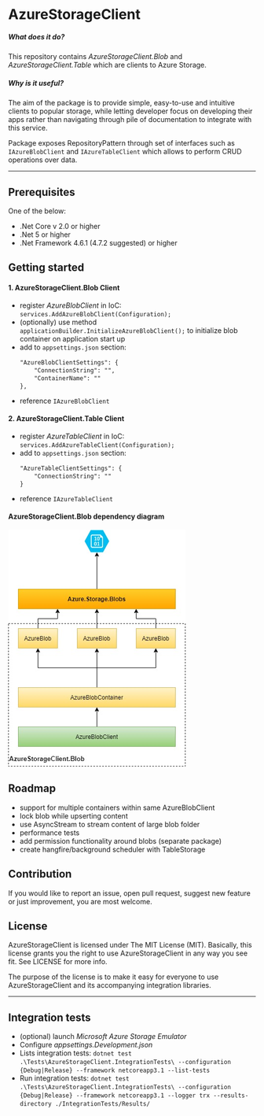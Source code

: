# AzureStorageClient

##### What does it do?

This repository contains *AzureStorageClient.Blob* and *AzureStorageClient.Table* which are clients to Azure Storage.

##### Why is it useful?
The aim of the package is to provide simple, easy-to-use and intuitive clients to popular storage, while letting developer focus on developing their apps rather than navigating through pile of documentation to integrate with this service.

Package exposes RepositoryPattern through set of interfaces such as `IAzureBlobClient` and `IAzureTableClient` which allows to perform CRUD operations over data.
 

---
## Prerequisites

One of the below:
- .Net Core v 2.0 or higher
- .Net 5 or higher
- .Net Framework 4.6.1 (4.7.2 suggested) or higher

## Getting started

#### 1. AzureStorageClient.Blob Client

	
   - register *AzureBlobClient* in IoC: `services.AddAzureBlobClient(Configuration);`
   - (optionally) use method `applicationBuilder.InitializeAzureBlobClient();` to initialize blob container on application start up
   - add to `appsettings.json` section: 
		```
		"AzureBlobClientSettings": {
			"ConnectionString": "",
			"ContainerName": ""
		},
		```
   - reference `IAzureBlobClient`   

#### 2. AzureStorageClient.Table Client

   - register *AzureTableClient* in IoC: `services.AddAzureTableClient(Configuration);`
   - add to `appsettings.json` section: 
		```
		"AzureTableClientSettings": {
			"ConnectionString": ""
		}
		```
   - reference `IAzureTableClient`

#### AzureStorageClient.Blob dependency diagram

![AzureStorageClient.Blob dependency diagram](./Documentation/AzureStorageClient.Blob_dependency_diagram.jpg)

## Roadmap
- support for multiple containers within same AzureBlobClient
- lock blob while upserting content
- use AsyncStream to stream content of large blob folder
- performance tests
- add permission functionality around blobs (separate package)
- create hangfire/background scheduler with TableStorage

## Contribution
If you would like to report an issue, open pull request, suggest new feature or just improvement, you are most welcome. 

## License
AzureStorageClient is licensed under The MIT License (MIT). Basically, this license grants you the right to use AzureStorageClient in any way you see fit. See LICENSE for more info.

The purpose of the license is to make it easy for everyone to use AzureStorageClient and its accompanying integration libraries.

---
## Integration tests
- (optional) launch *Microsoft Azure Storage Emulator*
- Configure *appsettings.Development.json*
- Lists integration tests: `dotnet test .\Tests\AzureStorageClient.IntegrationTests\ --configuration {Debug|Release} --framework netcoreapp3.1 --list-tests`
- Run integration tests: `dotnet test .\Tests\AzureStorageClient.IntegrationTests\ --configuration {Debug|Release} --framework netcoreapp3.1 --logger trx --results-directory ./IntegrationTests/Results/`